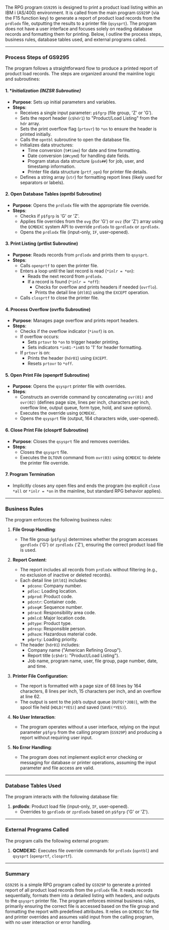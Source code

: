 The RPG program `GS9295` is designed to print a product load listing within an IBM i (AS/400) environment. It is called from the main program `GS929P` (via the F15 function key) to generate a report of product load records from the `prdlodx` file, outputting the results to a printer file (`qsysprt`). The program does not have a user interface and focuses solely on reading database records and formatting them for printing. Below, I outline the process steps, business rules, database tables used, and external programs called.

---

### Process Steps of GS9295

The program follows a straightforward flow to produce a printed report of product load records. The steps are organized around the mainline logic and subroutines:

#### 1. **Initialization (*INZSR Subroutine)**
   - **Purpose**: Sets up initial parameters and variables.
   - **Steps**:
     - Receives a single input parameter: `p$fgrp` (file group, 'Z' or 'G').
     - Sets the report header (`c$hdr1`) to "Product/Load Listing" from the `hdr` array.
     - Sets the print overflow flag (`prtovr`) to `*on` to ensure the header is printed initially.
     - Calls the `opntbl` subroutine to open the database file.
     - Initializes data structures:
       - Time conversion (`t#time`) for date and time formatting.
       - Date conversion (`d#cymd`) for handling date fields.
       - Program status data structure (`psds##`) for job, user, and timestamp information.
       - Printer file data structure (`prtf_opn`) for printer file details.
     - Defines a string array (`str`) for formatting report lines (likely used for separators or labels).

#### 2. **Open Database Tables (opntbl Subroutine)**
   - **Purpose**: Opens the `prdlodx` file with the appropriate file override.
   - **Steps**:
     - Checks if `p$fgrp` is 'G' or 'Z'.
     - Applies file overrides from the `ovg` (for 'G') or `ovz` (for 'Z') array using the `QCMDEXC` system API to override `prdlodx` to `gprdlodx` or `zprdlodx`.
     - Opens the `prdlodx` file (input-only, `IF`, user-opened).

#### 3. **Print Listing (prtlist Subroutine)**
   - **Purpose**: Reads records from `prdlodx` and prints them to `qsysprt`.
   - **Steps**:
     - Calls `openprtf` to open the printer file.
     - Enters a loop until the last record is read (`*inlr = *on`):
       - Reads the next record from `prdlodx`.
       - If a record is found (`*inlr = *off`):
         - Checks for overflow and prints headers if needed (`ovrflo`).
         - Prints the detail line (`dtl01`) using the `EXCEPT` operation.
     - Calls `closprtf` to close the printer file.

#### 4. **Process Overflow (ovrflo Subroutine)**
   - **Purpose**: Manages page overflow and prints report headers.
   - **Steps**:
     - Checks if the overflow indicator (`*inof`) is on.
     - If overflow occurs:
       - Sets `prtovr` to `*on` to trigger header printing.
       - Sets indicators `*in81-*in85` to '1' for header formatting.
     - If `prtovr` is on:
       - Prints the header (`hdr01`) using `EXCEPT`.
       - Resets `prtovr` to `*off`.

#### 5. **Open Print File (openprtf Subroutine)**
   - **Purpose**: Opens the `qsysprt` printer file with overrides.
   - **Steps**:
     - Constructs an override command by concatenating `ovr(01)` and `ovr(02)` (defines page size, lines per inch, characters per inch, overflow line, output queue, form type, hold, and save options).
     - Executes the override using `QCMDEXC`.
     - Opens the `qsysprt` file (output, 164 characters wide, user-opened).

#### 6. **Close Print File (closprtf Subroutine)**
   - **Purpose**: Closes the `qsysprt` file and removes overrides.
   - **Steps**:
     - Closes the `qsysprt` file.
     - Executes the `DLTOVR` command from `ovr(03)` using `QCMDEXC` to delete the printer file override.

#### 7. **Program Termination**
   - Implicitly closes any open files and ends the program (no explicit `close *all` or `*inlr = *on` in the mainline, but standard RPG behavior applies).

---

### Business Rules

The program enforces the following business rules:

1. **File Group Handling**:
   - The file group (`p$fgrp`) determines whether the program accesses `gprdlodx` ('G') or `zprdlodx` ('Z'), ensuring the correct product load file is used.

2. **Report Content**:
   - The report includes all records from `prdlodx` without filtering (e.g., no exclusion of inactive or deleted records).
   - Each detail line (`dtl01`) includes:
     - `pdcono`: Company number.
     - `pdloc`: Loading location.
     - `pdprod`: Product code.
     - `pdcntr`: Container code.
     - `pdseq#`: Sequence number.
     - `pdracd`: Responsibility area code.
     - `pdmlcd`: Major location code.
     - `pdtype`: Product type.
     - `pdresp`: Responsible person.
     - `pdhazm`: Hazardous material code.
     - `pdprty`: Loading priority.
   - The header (`hdr01`) includes:
     - Company name ("American Refining Group").
     - Report title (`c$hdr1`: "Product/Load Listing").
     - Job name, program name, user, file group, page number, date, and time.

3. **Printer File Configuration**:
   - The report is formatted with a page size of 68 lines by 164 characters, 8 lines per inch, 15 characters per inch, and an overflow at line 62.
   - The output is sent to the job’s output queue (`OUTQ(*JOB)`), with the spool file held (`HOLD(*YES)`) and saved (`SAVE(*YES)`).

4. **No User Interaction**:
   - The program operates without a user interface, relying on the input parameter `p$fgrp` from the calling program (`GS929P`) and producing a report without requiring user input.

5. **No Error Handling**:
   - The program does not implement explicit error checking or messaging for database or printer operations, assuming the input parameter and file access are valid.

---

### Database Tables Used

The program interacts with the following database file:
1. **prdlodx**: Product load file (input-only, `IF`, user-opened).
   - Overrides to `gprdlodx` or `zprdlodx` based on `p$fgrp` ('G' or 'Z').

---

### External Programs Called

The program calls the following external program:
1. **QCMDEXC**: Executes file override commands for `prdlodx` (`opntbl`) and `qsysprt` (`openprtf`, `closprtf`).

---

### Summary

`GS9295` is a simple RPG program called by `GS929P` to generate a printed report of all product load records from the `prdlodx` file. It reads records sequentially, formats them into a detailed listing with headers, and outputs to the `qsysprt` printer file. The program enforces minimal business rules, primarily ensuring the correct file is accessed based on the file group and formatting the report with predefined attributes. It relies on `QCMDEXC` for file and printer overrides and assumes valid input from the calling program, with no user interaction or error handling.